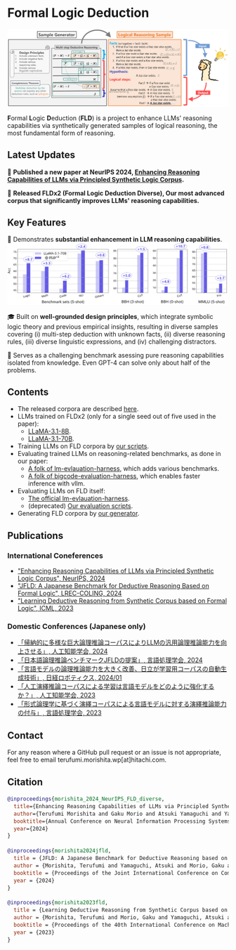 # Formal Logic Deduction
![ALT_overview](./images/ALT_overview.PNG)

**F**ormal **L**ogic **D**eduction (**FLD**) is a project to enhance LLMs' reasoning capabilities via synthetically generated samples of logical reasoning, the most fundamental form of reasoning.

## Latest Updates
🎉 **Published a new paper at NeurIPS 2024, [Enhancing Reasoning Capabilities of LLMs via Principled Synthetic Logic Corpus](https://arxiv.org/abs/2411.12498).**  

💎 **Released FLDx2 (Formal Logic Deduction Diverse), Our most advanced corpus that significantly improves LLMs' reasoning capabilities.**

## Key Features

🚀 Demonstrates **substantial enhancement in LLM reasoning capabilities**.
![barplot](./images/barplot.PNG)

🎓 Built on **well-grounded design principles**, which integrate symbolic logic theory and previous empirical insights, resulting in diverse samples covering (i) multi-step deduction with unknown facts, (ii) diverse reasoning rules, (iii) diverse linguistic expressions, and (iv) challenging distractors.

👊 Serves as a challenging benchmark asessing pure reasoning capabilities isolated from knowledge. Even GPT-4 can solve only about half of the problems.

## Contents
* The released corpora are described [here](https://github.com/hitachi-nlp/FLD-corpus).
* LLMs trained on FLDx2 (only for a single seed out of five used in the paper):
    * [LLaMA-3.1-8B](https://huggingface.co/hitachi-nlp/Llama-3.1-8B-FLDx2).
    * [LLaMA-3.1-70B](https://huggingface.co/hitachi-nlp/Llama-3.1-70B-FLDx2).
* Training LLMs on FLD corpora by [our scripts](https://github.com/hitachi-nlp/FLD-prover/).
* Evaluating trained LLMs on reasoning-related benchmarks, as done in our paper:
    * [A folk of lm-evlauation-harness](https://github.com/hitachi-nlp/lm-evaluation-harness), which adds various benchmarks.
    * [A folk of bigcode-evaluation-harness](https://github.com/hitachi-nlp/bigcode-evaluation-harness), which enables faster inference with vllm.
* Evaluating LLMs on FLD itself:
    * [The official lm-evlauation-harness](https://github.com/EleutherAI/lm-evaluation-harness/tree/main/lm_eval/tasks/fld).
    * (deprecated) [Our evaluation scripts](https://github.com/hitachi-nlp/FLD-fewshot-ICL-eval).
* Generating FLD corpora by [our generator](https://github.com/hitachi-nlp/FLD-generator/).

## Publications

### International Coneferences
* ["Enhancing Reasoning Capabilities of LLMs via Principled Synthetic Logic Corpus", NeurIPS, 2024](https://arxiv.org/abs/2411.12498)
* ["JFLD: A Japanese Benchmark for Deductive Reasoning Based on Formal Logic", LREC-COLING, 2024](https://aclanthology.org/2024.lrec-main.832/)
* ["Learning Deductive Reasoning from Synthetic Corpus based on Formal Logic", ICML, 2023](https://arxiv.org/abs/2308.07336)

### Domestic Conferences (Japanese only)
* [「帰納的に多様な巨大論理推論コーパスによりLLMの汎用論理推論能力を向上させる」, 人工知能学会, 2024](https://confit.atlas.jp/guide/event-img/jsai2024/3Xin2-64/public/pdf?type=in)
* [「日本語論理推論ベンチマークJFLDの提案」, 言語処理学会, 2024](https://www.anlp.jp/proceedings/annual_meeting/2024/pdf_dir/A4-1.pdf)
* [「言語モデルの論理推論能力を大きく改善、日立が学習用コーパスの自動生成技術」, 日経ロボティクス, 2024/01](https://xtech.nikkei.com/atcl/nxt/mag/rob/18/012600001/00136)
* [「人工演繹推論コーパスによる学習は言語モデルをどのように強化するか？」, 人工知能学会, 2023](https://www.jstage.jst.go.jp/article/pjsai/JSAI2023/0/JSAI2023_2E5GS605/_pdf)
* [「形式論理学に基づく演繹コーパスによる言語モデルに対する演繹推論能力の付与」, 言語処理学会, 2023](https://www.anlp.jp/proceedings/annual_meeting/2023/pdf_dir/B1-2.pdf)

## Contact
For any reason where a GitHub pull request or an issue is not appropriate, feel free to email terufumi.morishita.wp[at]hitachi.com.

## Citation
```bibtex
@inproceedings{morishita_2024_NeurIPS_FLD_diverse,
  title={Enhancing Reasoning Capabilities of LLMs via Principled Synthetic Logic Corpus}, 
  author={Terufumi Morishita and Gaku Morio and Atsuki Yamaguchi and Yasuhiro Sogawa},
  booktitle={Annual Conference on Neural Information Processing Systems},
  year={2024}
}

@inproceedings{morishita2024jfld,
  title = {JFLD: A Japanese Benchmark for Deductive Reasoning based on Formal Logic},
  author = {Morishita, Terufumi and Yamaguchi, Atsuki and Morio, Gaku and Hikaru, Tomonari and Osamu Imaichi and Sogawa, Yasuhiro},
  booktitle = {Proceedings of the Joint International Conference on Computational Linguistics, Language Resources and Evaluation},
  year = {2024}
}

@inproceedings{morishita2023fld,
  title = {Learning Deductive Reasoning from Synthetic Corpus based on Formal Logic},
  author = {Morishita, Terufumi and Morio, Gaku and Yamaguchi, Atsuki and Sogawa, Yasuhiro},
  booktitle = {Proceedings of the 40th International Conference on Machine Learning},
  year = {2023}
}
```
